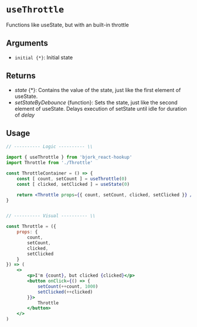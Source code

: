 # `useThrottle`
Functions like useState, but with an built-in throttle

## Arguments
- `initial {*}`: Initial state

## Returns
* _state_ {*}: Contains the value of the state, just like the first element of useState.
* _setStateByDebounce_ {function}: Sets the state, just like the second element of useState. Delays execution of setState until idle for duration of _delay_

## Usage
```jsx
// ---------- Logic ---------- \\

import { useThrottle } from 'bjork_react-hookup'
import Throttle from './Throttle'

const ThrottleContainer = () => {
	const [ count, setCount ] = useThrottle(0)
	const [ clicked, setClicked ] = useState(0)

	return <Throttle props={{ count, setCount, clicked, setClicked }} />
}


// ---------- Visual ---------- \\

const Throttle = ({ 
	props: { 
		count, 
		setCount, 
		clicked, 
		setClicked 
	} 
}) => (
	<>
		<p>I'm {count}, but clicked {clicked}</p>
		<button onClick={() => { 
			setCount(++count, 1000) 
			setClicked(++clicked)
		}}>
			Throttle
		</button>
	</>
)
```
